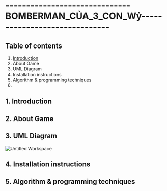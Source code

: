 # ------------------------------BOMBERMAN_CỦA_3_CON_Wỷ------------------------------
## Table of contents
1. [Introduction](#Introduction)
2. About Game
3. UML Diagram
4. Installation instructions
5. Algorithm & programming techniques
6. 

## 1. Introduction

## 2. About Game

## 3. UML Diagram
![Untitled Workspace](https://user-images.githubusercontent.com/100185884/197350219-35673018-6ed7-4f77-b935-281a9822938c.png)

## 4. Installation instructions

## 5. Algorithm & programming techniques

